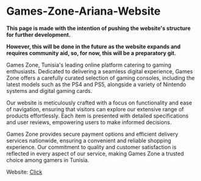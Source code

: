 # Games-Zone-Ariana-Website

<p> <strong> This page is made with the intention of pushing the website's structure for further development.</strong> </p>
<p> <strong> However, this will be done in the future as the website expands and requires community aid, so, for now, this will be a preparatory git.</strong> </p>


Games Zone, Tunisia's leading online platform catering to gaming enthusiasts. Dedicated to delivering a seamless digital experience, Games Zone offers a carefully curated selection of gaming consoles, including the latest models such as the PS4 and PS5, alongside a variety of Nintendo systems and digital gaming cards.

Our website is meticulously crafted with a focus on functionality and ease of navigation, ensuring that visitors can explore our extensive range of products effortlessly. Each item is presented with detailed specifications and user reviews, empowering users to make informed decisions.

Games Zone provides secure payment options and efficient delivery services nationwide, ensuring a convenient and reliable shopping experience. Our commitment to quality and customer satisfaction is reflected in every aspect of our service, making Games Zone a trusted choice among gamers in Tunisia.

Website: <a href="http://gameszone.tn/"> Click </a>
